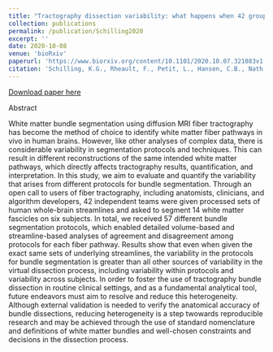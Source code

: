 ```yaml
---
title: "Tractography dissection variability: what happens when 42 groups dissect 14 white matter bundles on the same dataset?"
collection: publications
permalink: /publication/Schilling2020
excerpt: ''
date: 2020-10-08
venue: 'bioRxiv'
paperurl: 'https://www.biorxiv.org/content/10.1101/2020.10.07.321083v1'
citation: 'Schilling, K.G., Rheault, F., Petit, L., Hansen, C.B., Nath, V., Yeh, F.-C., Girard, G., Barakovic, M., Rafael-Patino, J., Yu, T., Fischi-Gomez, E., Pizzolato, M., Ocampo-Pineda, M., Schiavi, S., Canales-Rodriguez, E.J., Daducci, A., Granziera, C., Innocenti, G., Thiran, J.-P., Mancini, L., Wastling, S., Cocozza, S., Petracca, M., Pontillo, G., Mancini, M., Vos, S.B., Vakharia, V.N., Duncan, J.S., Melero, H., Manzanedo, L., Sanz-Morales, E., Pena-Melian, A., Calamante, F., Attye, A., Cabeen, R.P., Korobova, L., Toga, A.W., Ambili Vijayakumari, A., Parker, D., Verma, R., Radwan, A., Sunaert, S., Emsell, L., De Luca, A., Leemans, A., Bajada, C.J., Haroon, H., Azadbakht, H., Chamberland, M., Genc, S., Tax, C.M.W., Yeh, P.-H., Srikanchana, R., Mcknight, C., Yang, J.Y.M., Chen, J., Kelly, C.E., Yeh, C.-H., Cochereau, J., Maller, J.J., Welton, T., Almairac, F., Seunarine, K.K., Clark, C.A., Zhang, F., Makris, N., Golby, A., Rathi, Y., O'Donnell, L.J., Xia, Y., Baran Aydogan, D., Shi, Y., Fernandes, F.G., Raemaekers, M., <b>Warrington, S.</b>, Michielse, S., Ramirez-Manzanares, A., Concha, L., Aranda, R., Rivera Meraz, M., Lerma-Usabiaga, G., Roitman, L., Fekonja, L.S., Calarco, N., Joseph, M., Nakua, H., Voineskos, A.N., Karan, P., Grenier, G., Haitz Legarreta, J., Adluru, N., Nair, V.A., Prabhakaran, V., Alexander, A.L., Kamagata, K., Saito, Y., Uchida, W., Andica, C., Masahiro, A., Bayrak, R.G., Gandini Wheeler-Kingshott, C.A.M., D'Angelo, E., Palesi, F., Savini, G., Rolandi, N., Guevara, P., Houenou, J., Lopez-Lopez, N., Mangin, J.-F., Poupon, C., Roman, C., Vazquez, A., Maffei, C., Arantes, M., Andrade, J.P., Silva, S.M., Raja, R., Calhoun, V.D., Caverzasi, E., Sacco, S., Lauricella, M., Pestilli, F., Bullock, D., Zhan, Y., Brignoni-Perez, E., Lebel, C., Reynolds, J.E., Nestrasil, I., Labounek, R., Lenglet, C., Paulson, A., Aulicka, S., Heilbronner, S., Heuer, K., Anderson, A.W., Landman, B.A., Descoteaux, M., “Tractography dissection variability: what happens when 42 groups dissect 14 white matter bundles on the same dataset?”, <i>bioRxiv</i>, 2020.'
---
```



[Download paper here](https://www.biorxiv.org/content/10.1101/2020.10.07.321083v1.full.pdf)

Abstract

White matter bundle segmentation using diffusion MRI fiber tractography has become the method of choice to identify white matter fiber pathways in vivo in human brains. However, like other analyses of complex data, there is considerable variability in segmentation protocols and techniques. This can result in different reconstructions of the same intended white matter pathways, which directly affects tractography results, quantification, and interpretation. In this study, we aim to evaluate and quantify the variability that arises from different protocols for bundle segmentation. Through an open call to users of fiber tractography, including anatomists, clinicians, and algorithm developers, 42 independent teams were given processed sets of human whole-brain streamlines and asked to segment 14 white matter fascicles on six subjects. In total, we received 57 different bundle segmentation protocols, which enabled detailed volume-based and streamline-based analyses of agreement and disagreement among protocols for each fiber pathway. Results show that even when given the exact same sets of underlying streamlines, the variability in the protocols for bundle segmentation is greater than all other sources of variability in the virtual dissection process, including variability within protocols and variability across subjects. In order to foster the use of tractography bundle dissection in routine clinical settings, and as a fundamental analytical tool, future endeavors must aim to resolve and reduce this heterogeneity. Although external validation is needed to verify the anatomical accuracy of bundle dissections, reducing heterogeneity is a step twowards reproducible research and may be achieved through the use of standard nomenclature and definitions of white matter bundles and well-chosen constraints and decisions in the dissection process.
